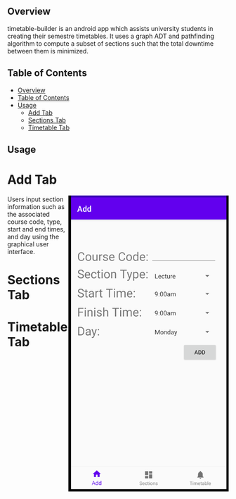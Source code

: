 ## Overview
timetable-builder is an android app which assists university students in creating their semestre timetables. It uses a graph ADT and pathfinding algorithm to compute a subset of sections such that the total downtime between them is minimized.

## Table of Contents
- [Overview](#overview)
- [Table of Contents](#table-of-contents)
- [Usage](#usage)
  - [Add Tab](#add-tab)
  - [Sections Tab](#sections-tab)
  - [Timetable Tab](#timetable-tab)

## Usage

# Add Tab

<img align = "right" src ="media/add_screen.png">

Users input section information such as the associated course code, type, start and end times, and day using the graphical user interface.

# Sections Tab

# Timetable Tab
